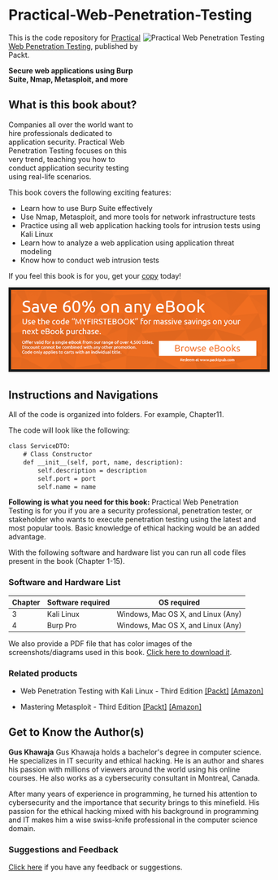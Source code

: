 # Practical-Web-Penetration-Testing

<a href="https://www.packtpub.com/networking-and-servers/practical-web-penetration-testing?utm_source=github&utm_medium=repository&utm_campaign=9781788624039"><img src="https://d255esdrn735hr.cloudfront.net/sites/default/files/imagecache/ppv4_main_book_cover/B09893_MockupCover.png" alt="Practical Web Penetration Testing" height="256px" align="right"></a>

This is the code repository for [Practical Web Penetration Testing](https://www.packtpub.com/networking-and-servers/practical-web-penetration-testing?utm_source=github&utm_medium=repository&utm_campaign=9781788624039), published by Packt.

**Secure web applications using Burp Suite, Nmap, Metasploit, and more**

## What is this book about?
Companies all over the world want to hire professionals dedicated to application security. Practical Web Penetration Testing focuses on this very trend, teaching you how to conduct application security testing using real-life scenarios.

This book covers the following exciting features:
* Learn how to use Burp Suite effectively
* Use Nmap, Metasploit, and more tools for network infrastructure tests
* Practice using all web application hacking tools for intrusion tests using Kali Linux
* Learn how to analyze a web application using application threat modeling
* Know how to conduct web intrusion tests

If you feel this book is for you, get your [copy](https://www.amazon.com/dp/1788624033) today!

<a href="https://www.packtpub.com/?utm_source=github&utm_medium=banner&utm_campaign=GitHubBanner"><img src="https://raw.githubusercontent.com/PacktPublishing/GitHub/master/GitHub.png" 
alt="https://www.packtpub.com/" border="5" /></a>


## Instructions and Navigations
All of the code is organized into folders. For example, Chapter11.

The code will look like the following:
```
class ServiceDTO:
    # Class Constructor
    def __init__(self, port, name, description):
        self.description = description
        self.port = port
        self.name = name
```

**Following is what you need for this book:**
Practical Web Penetration Testing is for you if you are a security professional, penetration tester, or stakeholder who wants to execute penetration testing using the latest and most popular tools. Basic knowledge of ethical hacking would be an added advantage.

With the following software and hardware list you can run all code files present in the book (Chapter 1-15).

### Software and Hardware List

| Chapter  | Software required                   | OS required                        |
| -------- | ------------------------------------| -----------------------------------|
| 3        | Kali Linux                     | Windows, Mac OS X, and Linux (Any) |
| 4        | Burp Pro            | Windows, Mac OS X, and Linux (Any) |


We also provide a PDF file that has color images of the screenshots/diagrams used in this book. [Click here to download it](https://www.packtpub.com/sites/default/files/downloads/PracticalWebPenetrationTesting_ColorImages.pdf).

### Related products <Paste books from the Other books you may enjoy section>
* Web Penetration Testing with Kali Linux - Third Edition [[Packt]](https://www.packtpub.com/networking-and-servers/web-penetration-testing-kali-linux-third-edition?utm_source=github&utm_medium=repository&utm_campaign=9781788623377) [[Amazon]](https://www.amazon.com/dp/1788623371)

* Mastering Metasploit - Third Edition [[Packt]](https://www.packtpub.com/networking-and-servers/mastering-metasploit-third-edition?utm_source=github&utm_medium=repository&utm_campaign=9781788990615) [[Amazon]](https://www.amazon.com/dp/1788990617)

## Get to Know the Author(s)
**Gus Khawaja**
Gus Khawaja holds a bachelor's degree in computer science. He specializes in IT security and ethical hacking. He is an author and shares his passion with millions of viewers around the world using his online courses. He also works as a cybersecurity consultant in Montreal, Canada.

After many years of experience in programming, he turned his attention to cybersecurity and the importance that security brings to this minefield. His passion for the ethical hacking mixed with his background in programming and IT makes him a wise swiss-knife professional in the computer science domain.

### Suggestions and Feedback
[Click here](https://docs.google.com/forms/d/e/1FAIpQLSdy7dATC6QmEL81FIUuymZ0Wy9vH1jHkvpY57OiMeKGqib_Ow/viewform) if you have any feedback or suggestions.

